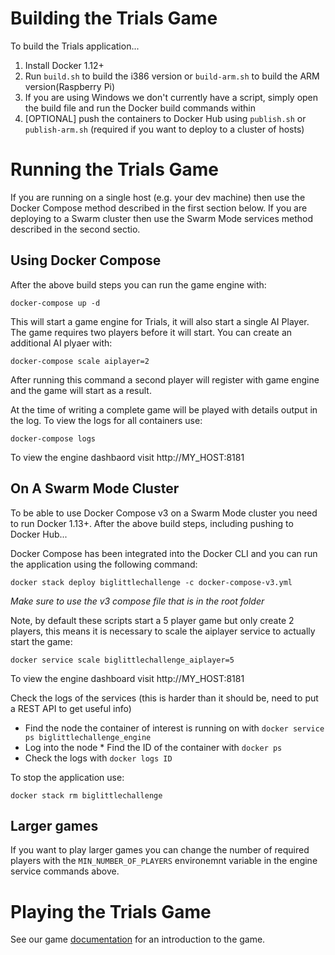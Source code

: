 # Building the Trials Game

To build the Trials application...

1. Install Docker 1.12+
4. Run `build.sh` to build the i386 version or `build-arm.sh` to build the ARM version(Raspberry Pi)
  1. If you are using Windows we don't currently have a script, simply open the build file and run the Docker build commands within
5. [OPTIONAL] push the containers to Docker Hub using `publish.sh` or `publish-arm.sh` (required if you want to deploy to a cluster of hosts)

# Running the Trials Game

If you are running on a single host (e.g. your dev machine) then use
the Docker Compose method described in the first section below. If you
are deploying to a Swarm cluster then use the Swarm Mode services
method described in the second sectio.

## Using Docker Compose

After the above build steps you can run the game engine with:

`docker-compose up -d` 

This will start a game engine for Trials, it will also start a 
single AI Player. The game requires two players before it will 
start. You can create an additional AI plyaer with:

`docker-compose scale aiplayer=2`

After running this command a second player will register with 
game engine and the game will start as a result.

At the time of writing a complete game will be played with details
output in the log. To view the logs for all containers use:

`docker-compose logs`

To view the engine dashbaord visit http://MY_HOST:8181

## On A Swarm Mode Cluster

To be able to use Docker Compose v3 on a Swarm Mode cluster you need to run Docker 1.13+.
After the above build steps, including pushing to Docker Hub...

Docker Compose has been integrated into the Docker CLI and you can run the application using the following command:

`docker stack deploy biglittlechallenge -c docker-compose-v3.yml`

*Make sure to use the v3 compose file that is in the root folder*

Note, by default these scripts start a 5 player game but only create 2
players, this means it is necessary to scale the aiplayer service to
actually start the game:

`docker service scale biglittlechallenge_aiplayer=5`

To view the engine dashboard visit http://MY_HOST:8181

Check the logs of the services (this is harder than it should be, need
to put a REST API to get useful info)

  * Find the node the container of interest is running on with `docker service ps biglittlechallenge_engine`
  * Log into the node * Find the ID of the container with `docker ps`
  * Check the logs with `docker logs ID`

To stop the application use:

`docker stack rm biglittlechallenge`

## Larger games

If you want to play larger games you can change the number of
required players with the `MIN_NUMBER_OF_PLAYERS` environemnt
variable in the engine service commands above.

# Playing the Trials Game

See our game [documentation](intro.md) for an introduction 
to the game.
